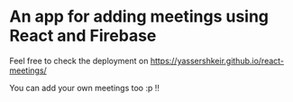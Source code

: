 # An app for adding meetings using React and Firebase

Feel free to check the deployment on https://yassershkeir.github.io/react-meetings/

You can add your own meetings too :p !!
